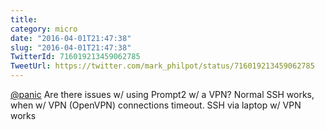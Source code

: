 ```yaml
---
title: 
category: micro
date: "2016-04-01T21:47:38"
slug: "2016-04-01T21:47:38"
TwitterId: 716019213459062785
TweetUrl: https://twitter.com/mark_philpot/status/716019213459062785
---
```


[@panic](https://twitter.com/panic) Are there issues w/ using Prompt2 w/ a VPN?
Normal SSH works, when w/ VPN (OpenVPN) connections timeout. SSH via laptop w/
VPN works
